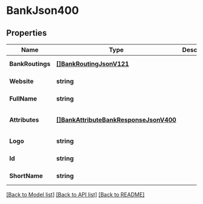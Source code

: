 # BankJson400

## Properties
Name | Type | Description | Notes
------------ | ------------- | ------------- | -------------
**BankRoutings** | [**[]BankRoutingJsonV121**](BankRoutingJsonV121.md) |  | [default to null]
**Website** | **string** |  | [default to null]
**FullName** | **string** |  | [default to null]
**Attributes** | [**[]BankAttributeBankResponseJsonV400**](BankAttributeBankResponseJsonV400.md) |  | [optional] [default to null]
**Logo** | **string** |  | [default to null]
**Id** | **string** |  | [default to null]
**ShortName** | **string** |  | [default to null]

[[Back to Model list]](../README.md#documentation-for-models) [[Back to API list]](../README.md#documentation-for-api-endpoints) [[Back to README]](../README.md)


